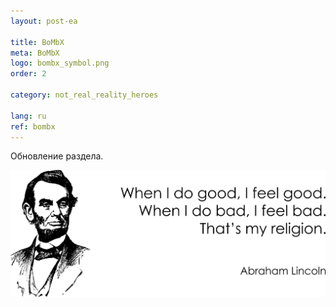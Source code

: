 ```yaml
---
layout: post-ea

title: BoMbX
meta: BoMbX
logo: bombx_symbol.png
order: 2

category: not_real_reality_heroes

lang: ru
ref: bombx
---
```


Обновление раздела.

<a data-fancybox="gallery" href="/img/programming/Lincoln.png"><img src="/img/programming/Lincoln.png" alt=""></a>
